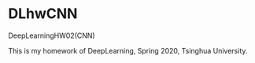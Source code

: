 # DLhwCNN
DeepLearningHW02(CNN)

This is my homework of DeepLearning, Spring 2020, Tsinghua University.
